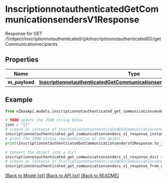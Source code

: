# InscriptionnotauthenticatedGetCommunicationsendersV1Response

Response for GET /1/object/inscriptionnotauthenticated/{pkiInscriptionnotauthenticatedID}/getCommunicationrecipients

## Properties

Name | Type | Description | Notes
------------ | ------------- | ------------- | -------------
**m_payload** | [**InscriptionnotauthenticatedGetCommunicationsendersV1ResponseMPayload**](InscriptionnotauthenticatedGetCommunicationsendersV1ResponseMPayload.md) |  | 

## Example

```python
from eZmaxApi.models.inscriptionnotauthenticated_get_communicationsenders_v1_response import InscriptionnotauthenticatedGetCommunicationsendersV1Response

# TODO update the JSON string below
json = "{}"
# create an instance of InscriptionnotauthenticatedGetCommunicationsendersV1Response from a JSON string
inscriptionnotauthenticated_get_communicationsenders_v1_response_instance = InscriptionnotauthenticatedGetCommunicationsendersV1Response.from_json(json)
# print the JSON string representation of the object
print(InscriptionnotauthenticatedGetCommunicationsendersV1Response.to_json())

# convert the object into a dict
inscriptionnotauthenticated_get_communicationsenders_v1_response_dict = inscriptionnotauthenticated_get_communicationsenders_v1_response_instance.to_dict()
# create an instance of InscriptionnotauthenticatedGetCommunicationsendersV1Response from a dict
inscriptionnotauthenticated_get_communicationsenders_v1_response_from_dict = InscriptionnotauthenticatedGetCommunicationsendersV1Response.from_dict(inscriptionnotauthenticated_get_communicationsenders_v1_response_dict)
```
[[Back to Model list]](../README.md#documentation-for-models) [[Back to API list]](../README.md#documentation-for-api-endpoints) [[Back to README]](../README.md)


